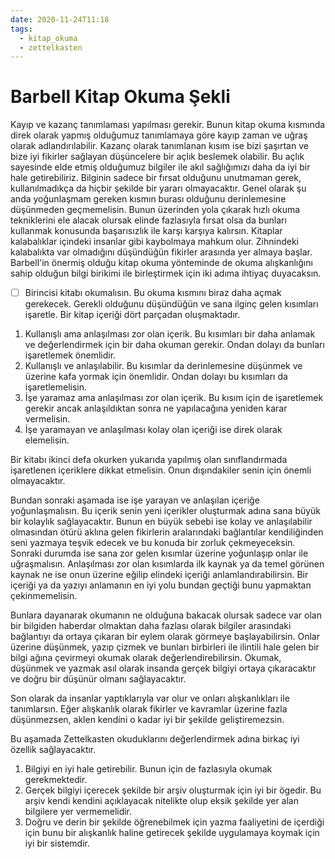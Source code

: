 ```yaml
---
date: 2020-11-24T11:18
tags:
  - kitap_okuma
  - zettelkasten
---
```



# Barbell Kitap Okuma Şekli

Kayıp ve kazanç tanımlaması yapılması gerekir. Bunun kitap okuma kısmında direk olarak yapmış olduğumuz tanımlamaya göre kayıp zaman ve uğraş olarak adlandırılabilir. Kazanç olarak tanımlanan kısım ise bizi şaşırtan ve bize iyi fikirler sağlayan düşüncelere bir açlık beslemek olabilir. Bu açlık sayesinde elde etmiş olduğumuz bilgiler ile akıl sağlığımızı daha da iyi bir hale getirebiliriz. Bilginin sadece bir fırsat olduğunu unutmaman gerek, kullanılmadıkça da hiçbir şekilde bir yararı olmayacaktır. Genel olarak şu anda yoğunlaşmam gereken kısmın burası olduğunu derinlemesine düşünmeden geçmemelisin. Bunun üzerinden yola çıkarak hızlı okuma tekniklerini ele alacak olursak elinde fazlasıyla fırsat olsa da bunları kullanmak konusunda başarısızlık ile karşı karşıya kalırsın. Kitaplar kalabalıklar içindeki insanlar gibi kaybolmaya mahkum olur. Zihnindeki kalabalıkta var olmadığını düşündüğün fikirler arasında yer almaya başlar. Barbell'in önermiş olduğu kitap okuma yönteminde de okuma alışkanlığını sahip olduğun bilgi birikimi ile birleştirmek için iki adıma ihtiyaç duyacaksın.

- [ ] Birincisi kitabı okumalısın. Bu okuma kısmını biraz daha açmak gerekecek. Gerekli olduğunu düşündüğün ve sana ilginç gelen kısımları işaretle.
Bir kitap içeriği dört parçadan oluşmaktadır.
1. Kullanışlı ama anlaşılması zor olan içerik. Bu kısımları bir daha anlamak ve değerlendirmek için bir daha okuman gerekir. Ondan dolayı da bunları işaretlemek önemlidir.
2. Kullanışlı ve anlaşılabilir. Bu kısımlar da derinlemesine düşünmek ve üzerine kafa yormak için önemlidir. Ondan dolayı bu kısımları da işaretlemelisin.
3. İşe yaramaz ama anlaşılması zor olan içerik. Bu kısım için de işaretlemek gerekir ancak anlaşıldıktan sonra ne yapılacağına yeniden karar vermelisin.
4. İşe yaramayan ve anlaşılması kolay olan içeriği ise direk olarak elemelisin.

Bir kitabı ikinci defa okurken yukarıda yapılmış olan sınıflandırmada işaretlenen içeriklere dikkat etmelisin. Onun dışındakiler senin için önemli olmayacaktır.

Bundan sonraki aşamada ise işe yarayan ve anlaşılan içeriğe yoğunlaşmalısın. Bu içerik senin yeni içerikler oluşturmak adına sana büyük bir kolaylık sağlayacaktır. Bunun en büyük sebebi ise kolay ve anlaşılabilir olmasından ötürü aklına gelen fikirlerin aralarındaki bağlantılar kendiliğinden seni yazmaya teşvik edecek ve bu konuda bir zorluk çekmeyeceksin. Sonraki durumda ise sana zor gelen kısımlar üzerine yoğunlaşıp onlar ile uğraşmalısın. Anlaşılması zor olan kısımlarda ilk kaynak ya da temel görünen kaynak ne ise onun üzerine eğilip elindeki içeriği anlamlandırabilirsin. Bir içeriği ya da yazıyı anlamanın en iyi yolu bundan geçtiği bunu yapmaktan çekinmemelisin.

Bunlara dayanarak okumanın ne olduğuna bakacak olursak sadece var olan bir bilgiden haberdar olmaktan daha fazlası olarak bilgiler arasındaki bağlantıyı da ortaya çıkaran bir eylem olarak görmeye başlayabilirsin. Onlar üzerine düşünmek, yazıp çizmek ve bunları birbirleri ile ilintili hale gelen bir bilgi ağına çevirmeyi okumak olarak değerlendirebilirsin. Okumak, düşünmek ve yazmak asıl olarak insanda gerçek bilgiyi ortaya çıkaracaktır ve doğru bir düşünür olmanı sağlayacaktır.

Son olarak da insanlar yaptıklarıyla var olur ve onları alışkanlıkları ile tanımlarsın. Eğer alışkanlık olarak fikirler ve kavramlar üzerine fazla düşünmezsen, aklen kendini o kadar iyi bir şekilde geliştiremezsin.

Bu aşamada Zettelkasten okuduklarını değerlendirmek adına birkaç iyi özellik sağlayacaktır.

1. Bilgiyi en iyi hale getirebilir. Bunun için de fazlasıyla okumak gerekmektedir.
2. Gerçek bilgiyi içerecek şekilde bir arşiv oluşturmak için iyi bir ögedir. Bu arşiv kendi kendini açıklayacak nitelikte olup eksik şekilde yer alan bilgilere yer vermemelidir.
3. Doğru ve derin bir şekilde öğrenebilmek için yazma faaliyetini de içerdiği için bunu bir alışkanlık haline getirecek şekilde uygulamaya koymak için iyi bir sistemdir.




